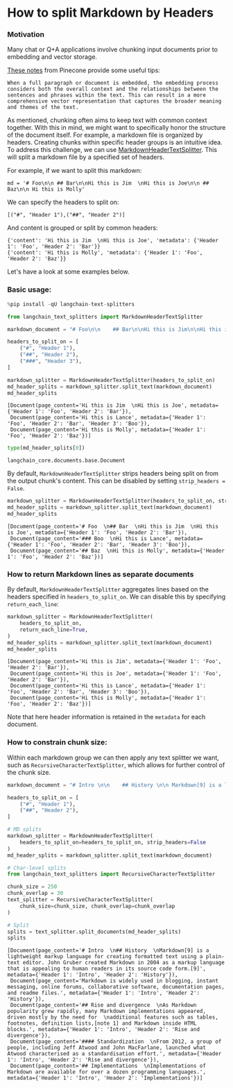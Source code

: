 # How to split Markdown by Headers

### Motivation

Many chat or Q+A applications involve chunking input documents prior to embedding and vector storage.

[These notes](https://www.pinecone.io/learn/chunking-strategies/) from Pinecone provide some useful tips:

```
When a full paragraph or document is embedded, the embedding process considers both the overall context and the relationships between the sentences and phrases within the text. This can result in a more comprehensive vector representation that captures the broader meaning and themes of the text.
```
 
As mentioned, chunking often aims to keep text with common context together. With this in mind, we might want to specifically honor the structure of the document itself. For example, a markdown file is organized by headers. Creating chunks within specific header groups is an intuitive idea. To address this challenge, we can use [MarkdownHeaderTextSplitter](https://api.python.langchain.com/en/latest/markdown/langchain_text_splitters.markdown.MarkdownHeaderTextSplitter.html). This will split a markdown file by a specified set of headers. 

For example, if we want to split this markdown:
```
md = '# Foo\n\n ## Bar\n\nHi this is Jim  \nHi this is Joe\n\n ## Baz\n\n Hi this is Molly' 
```
 
We can specify the headers to split on:
```
[("#", "Header 1"),("##", "Header 2")]
```

And content is grouped or split by common headers:
```
{'content': 'Hi this is Jim  \nHi this is Joe', 'metadata': {'Header 1': 'Foo', 'Header 2': 'Bar'}}
{'content': 'Hi this is Molly', 'metadata': {'Header 1': 'Foo', 'Header 2': 'Baz'}}
```

Let's have a look at some examples below.

### Basic usage:


```python
%pip install -qU langchain-text-splitters
```


```python
from langchain_text_splitters import MarkdownHeaderTextSplitter
```


```python
markdown_document = "# Foo\n\n    ## Bar\n\nHi this is Jim\n\nHi this is Joe\n\n ### Boo \n\n Hi this is Lance \n\n ## Baz\n\n Hi this is Molly"

headers_to_split_on = [
    ("#", "Header 1"),
    ("##", "Header 2"),
    ("###", "Header 3"),
]

markdown_splitter = MarkdownHeaderTextSplitter(headers_to_split_on)
md_header_splits = markdown_splitter.split_text(markdown_document)
md_header_splits
```




    [Document(page_content='Hi this is Jim  \nHi this is Joe', metadata={'Header 1': 'Foo', 'Header 2': 'Bar'}),
     Document(page_content='Hi this is Lance', metadata={'Header 1': 'Foo', 'Header 2': 'Bar', 'Header 3': 'Boo'}),
     Document(page_content='Hi this is Molly', metadata={'Header 1': 'Foo', 'Header 2': 'Baz'})]




```python
type(md_header_splits[0])
```




    langchain_core.documents.base.Document



By default, `MarkdownHeaderTextSplitter` strips headers being split on from the output chunk's content. This can be disabled by setting `strip_headers = False`.


```python
markdown_splitter = MarkdownHeaderTextSplitter(headers_to_split_on, strip_headers=False)
md_header_splits = markdown_splitter.split_text(markdown_document)
md_header_splits
```




    [Document(page_content='# Foo  \n## Bar  \nHi this is Jim  \nHi this is Joe', metadata={'Header 1': 'Foo', 'Header 2': 'Bar'}),
     Document(page_content='### Boo  \nHi this is Lance', metadata={'Header 1': 'Foo', 'Header 2': 'Bar', 'Header 3': 'Boo'}),
     Document(page_content='## Baz  \nHi this is Molly', metadata={'Header 1': 'Foo', 'Header 2': 'Baz'})]



### How to return Markdown lines as separate documents

By default, `MarkdownHeaderTextSplitter` aggregates lines based on the headers specified in `headers_to_split_on`. We can disable this by specifying `return_each_line`:


```python
markdown_splitter = MarkdownHeaderTextSplitter(
    headers_to_split_on,
    return_each_line=True,
)
md_header_splits = markdown_splitter.split_text(markdown_document)
md_header_splits
```




    [Document(page_content='Hi this is Jim', metadata={'Header 1': 'Foo', 'Header 2': 'Bar'}),
     Document(page_content='Hi this is Joe', metadata={'Header 1': 'Foo', 'Header 2': 'Bar'}),
     Document(page_content='Hi this is Lance', metadata={'Header 1': 'Foo', 'Header 2': 'Bar', 'Header 3': 'Boo'}),
     Document(page_content='Hi this is Molly', metadata={'Header 1': 'Foo', 'Header 2': 'Baz'})]



Note that here header information is retained in the `metadata` for each document.

### How to constrain chunk size:

Within each markdown group we can then apply any text splitter we want, such as `RecursiveCharacterTextSplitter`, which allows for further control of the chunk size.


```python
markdown_document = "# Intro \n\n    ## History \n\n Markdown[9] is a lightweight markup language for creating formatted text using a plain-text editor. John Gruber created Markdown in 2004 as a markup language that is appealing to human readers in its source code form.[9] \n\n Markdown is widely used in blogging, instant messaging, online forums, collaborative software, documentation pages, and readme files. \n\n ## Rise and divergence \n\n As Markdown popularity grew rapidly, many Markdown implementations appeared, driven mostly by the need for \n\n additional features such as tables, footnotes, definition lists,[note 1] and Markdown inside HTML blocks. \n\n #### Standardization \n\n From 2012, a group of people, including Jeff Atwood and John MacFarlane, launched what Atwood characterised as a standardisation effort. \n\n ## Implementations \n\n Implementations of Markdown are available for over a dozen programming languages."

headers_to_split_on = [
    ("#", "Header 1"),
    ("##", "Header 2"),
]

# MD splits
markdown_splitter = MarkdownHeaderTextSplitter(
    headers_to_split_on=headers_to_split_on, strip_headers=False
)
md_header_splits = markdown_splitter.split_text(markdown_document)

# Char-level splits
from langchain_text_splitters import RecursiveCharacterTextSplitter

chunk_size = 250
chunk_overlap = 30
text_splitter = RecursiveCharacterTextSplitter(
    chunk_size=chunk_size, chunk_overlap=chunk_overlap
)

# Split
splits = text_splitter.split_documents(md_header_splits)
splits
```




    [Document(page_content='# Intro  \n## History  \nMarkdown[9] is a lightweight markup language for creating formatted text using a plain-text editor. John Gruber created Markdown in 2004 as a markup language that is appealing to human readers in its source code form.[9]', metadata={'Header 1': 'Intro', 'Header 2': 'History'}),
     Document(page_content='Markdown is widely used in blogging, instant messaging, online forums, collaborative software, documentation pages, and readme files.', metadata={'Header 1': 'Intro', 'Header 2': 'History'}),
     Document(page_content='## Rise and divergence  \nAs Markdown popularity grew rapidly, many Markdown implementations appeared, driven mostly by the need for  \nadditional features such as tables, footnotes, definition lists,[note 1] and Markdown inside HTML blocks.', metadata={'Header 1': 'Intro', 'Header 2': 'Rise and divergence'}),
     Document(page_content='#### Standardization  \nFrom 2012, a group of people, including Jeff Atwood and John MacFarlane, launched what Atwood characterised as a standardisation effort.', metadata={'Header 1': 'Intro', 'Header 2': 'Rise and divergence'}),
     Document(page_content='## Implementations  \nImplementations of Markdown are available for over a dozen programming languages.', metadata={'Header 1': 'Intro', 'Header 2': 'Implementations'})]


